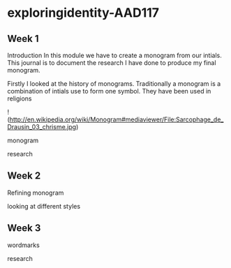 # exploringidentity-AAD117

Week 1
-------
Introduction
In this module we have to create a monogram from our intials. This journal is to document the research I have done to produce my final monogram. 

Firstly I looked at the history of monograms. Traditionally a monogram is a combination of intials use to form one symbol. They have been used in religions 

!(http://en.wikipedia.org/wiki/Monogram#mediaviewer/File:Sarcophage_de_Drausin_03_chrisme.jpg)

monogram

research


Week 2
-------
Refining monogram

looking at different styles


Week 3
-------
wordmarks
 
research 
